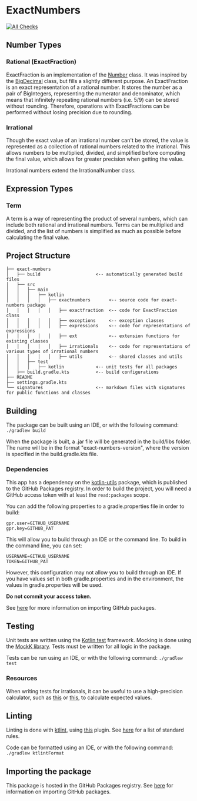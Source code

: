 # ExactNumbers

[![All Checks](https://github.com/lbressler13/exact-numbers/actions/workflows/main_workflow.yml/badge.svg?branch=main)](https://github.com/lbressler13/exact-numbers/actions/workflows/main_workflow.yml)

## Number Types

### Rational (ExactFraction)

ExactFraction is an implementation of the [Number](https://docs.oracle.com/javase/8/docs/api/java/lang/Number.html) class.
It was inspired by the [BigDecimal](https://docs.oracle.com/javase/8/docs/api/java/math/BigDecimal.html) class, but fills a slightly different purpose.
An ExactFraction is an exact representation of a rational number.
It stores the number as a pair of BigIntegers, representing the numerator and denominator, which means that infinitely repeating rational numbers (i.e. 5/9) can be stored without rounding.
Therefore, operations with ExactFractions can be performed without losing precision due to rounding.

### Irrational

Though the exact value of an irrational number can't be stored, the value is represented as a collection of rational numbers related to the irrational.
This allows numbers to be multiplied, divided, and simplified before computing the final value, which allows for greater precision when getting the value.

Irrational numbers extend the IrrationalNumber class.

## Expression Types

### Term

A term is a way of representing the product of several numbers, which can include both rational and irrational numbers.
Terms can be multiplied and divided, and the list of numbers is simplified as much as possible before calculating the final value.

## Project Structure

```project
├── exact-numbers
│   ├── build                     <-- automatically generated build files
│   ├── src
│   │   ├── main
│   │   │   ├── kotlin
│   │   │   │   ├── exactnumbers       <-- source code for exact-numbers package
│   │   │   │   │   ├── exactfraction  <-- code for ExactFraction class
│   │   │   │   │   ├── exceptions     <-- exception classes
│   │   │   │   │   ├── expressions    <-- code for representations of expressions
│   │   │   │   │   ├── ext            <-- extension functions for existing classes 
│   │   │   │   │   ├── irrationals    <-- code for representations of various types of irrational numbers
│   │   │   │   │   ├── utils          <-- shared classes and utils
│   │   ├── test                  
│   │   │   ├── kotlin            <-- unit tests for all packages
│   ├── build.gradle.kts          <-- build configurations
├── README
├── settings.gradle.kts
└── signatures                    <-- markdown files with signatures for public functions and classes
```

## Building

The package can be built using an IDE, or with the following command:
```./gradlew build```

When the package is built, a .jar file will be generated in the build/libs folder.
The name will be in the format "exact-numbers-version", where the version is specified in the build.gradle.kts file.

### Dependencies

This app has a dependency on the [kotlin-utils](https://github.com/lbressler13/kotlin-utils) package, which is published to the GitHub Packages registry.
In order to build the project, you will need a GitHub access token with at least the `read:packages` scope.

You can add the following properties to a gradle.properties file in order to build:
```properties
gpr.user=GITHUB_USERNAME
gpr.key=GITHUB_PAT
```
This will allow you to build through an IDE or the command line.
To build in the command line, you can set:
```shell
USERNAME=GITHUB_USERNAME
TOKEN=GITHUB_PAT
```

However, this configuration may not allow you to build through an IDE.
If you have values set in both gradle.properties and in the environment, the values in gradle.properties will be used.

**Do not commit your access token.**

See [here](https://docs.github.com/en/packages/working-with-a-github-packages-registry/working-with-the-gradle-registry#using-a-published-package) for more information on importing GitHub packages.

## Testing

Unit tests are written using the [Kotlin test](https://kotlinlang.org/api/latest/kotlin.test/) framework.
Mocking is done using the [MockK library](https://mockk.io/).
Tests must be written for all logic in the package.

Tests can be run using an IDE, or with the following command:
```./gradlew test```

### Resources

When writing tests for irrationals, it can be useful to use a high-precision calculator, such as [this](https://www.mathsisfun.com/scientific-calculator.html) or [this](https://www.mathsisfun.com/calculator-precision.html), to calculate expected values.

## Linting

Linting is done with [ktlint](https://ktlint.github.io/), using [this](https://github.com/jlleitschuh/ktlint-gradle) plugin.
See [here](https://github.com/pinterest/ktlint#standard-rules) for a list of standard rules.

Code can be formatted using an IDE, or with the following command:
```./gradlew ktlintFormat```

## Importing the package

This package is hosted in the GitHub Packages registry.
See [here](https://docs.github.com/en/packages/working-with-a-github-packages-registry/working-with-the-gradle-registry#using-a-published-package) for information on importing GitHub packages.
